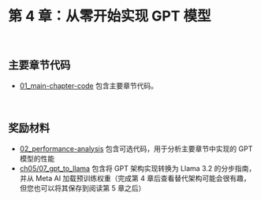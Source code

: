 # 第 4 章：从零开始实现 GPT 模型

&nbsp;
## 主要章节代码

- [01_main-chapter-code](01_main-chapter-code/README.zh.md) 包含主要章节代码。

&nbsp;
## 奖励材料

- [02_performance-analysis](02_performance-analysis/README.zh.md) 包含可选代码，用于分析主要章节中实现的 GPT 模型的性能
- [ch05/07_gpt_to_llama](../ch05/07_gpt_to_llama) 包含将 GPT 架构实现转换为 Llama 3.2 的分步指南，并从 Meta AI 加载预训练权重（完成第 4 章后查看替代架构可能会很有趣，但您也可以将其保存到阅读第 5 章之后）